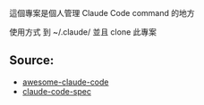 這個專案是個人管理 Claude Code command 的地方

使用方式 到 ~/.claude/ 並且 clone 此專案


## Source:
- [awesome-claude-code](https://github.com/hesreallyhim/awesome-claude-code)
- [claude-code-spec](https://github.com/gotalab/claude-code-spec/blob/main/.claude/commands/spec-init.md)
